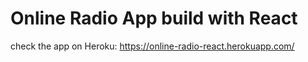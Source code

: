 # Online Radio App build with React

check the app on Heroku: https://online-radio-react.herokuapp.com/
